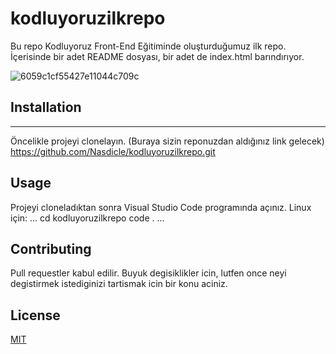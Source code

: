 # kodluyoruzilkrepo
Bu repo Kodluyoruz Front-End Eğitiminde oluşturduğumuz ilk repo. İçerisinde bir adet README dosyası, bir adet de index.html barındırıyor.

![6059c1cf55427e11044c709c](https://user-images.githubusercontent.com/78178470/155208930-2b99aab5-b816-4e1a-bdad-2c3efcc26c6b.jpg)
## Installation
----
Öncelikle projeyi clonelayın. (Buraya sizin reponuzdan aldığınız link gelecek)
https://github.com/Nasdicle/kodluyoruzilkrepo.git

## Usage
Projeyi cloneladıktan sonra Visual Studio Code programında açınız.
Linux için:
...
cd kodluyoruzilkrepo
code .
...
## Contributing
Pull requestler kabul edilir. Buyuk degisiklikler icin, lutfen once neyi degistirmek istediginizi tartismak icin bir konu aciniz.
## License
[MIT](https://choosealicense.com/licenses/mit/)
